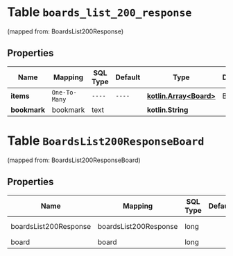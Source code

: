 
# Table `boards_list_200_response`
(mapped from: BoardsList200Response)

## Properties
Name | Mapping | SQL Type | Default | Type | Description | Notes
---- | ------- | -------- | ------- | ---- | ----------- | -----
**items** | `One-To-Many` | `----` | `----`  | [**kotlin.Array&lt;Board&gt;**](Board.md) | Boards | 
**bookmark** | bookmark | text |  | **kotlin.String** |  |  [optional]


# **Table `BoardsList200ResponseBoard`**
(mapped from: BoardsList200ResponseBoard)

## Properties
Name | Mapping | SQL Type | Default | Type | Description | Notes
---- | ------- | -------- | ------- | ---- | ----------- | -----
boardsList200Response | boardsList200Response | long | | kotlin.Long | Primary Key | *one*
board | board | long | | kotlin.Long | Foreign Key | *many*





